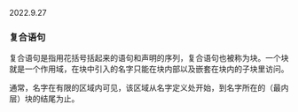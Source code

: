 2022.9.27


### 复合语句
复合语句是指用花括号括起来的语句和声明的序列，复合语句也被称为块。一个块就是一个作用域，在块中引入的名字只能在块内部以及嵌套在块内的子块里访问。

通常，名字在有限的区域内可见，该区域从名字定义处开始，到名字所在的（最内层）块的结尾为止。

